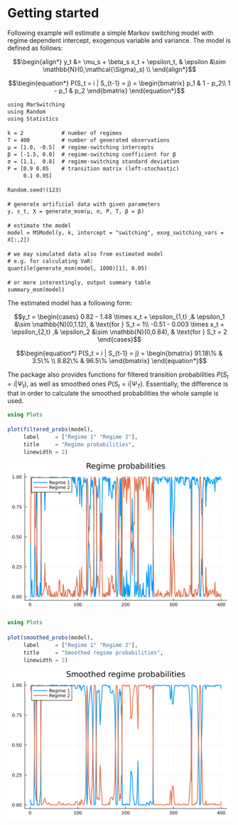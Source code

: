 # Getting started

Following example will estimate a simple Markov switching model with regime dependent intercept, exogenous variable and variance. The model is defined as follows:

```math
\begin{align*}
    y_t &= \mu_s + \beta_s x_t + \epsilon_t, & \epsilon &\sim \mathbb{N}(0,\mathcal{\Sigma}_s) \\
\end{align*}
```
```math
\begin{equation*}
    P(S_t = i | S_{t-1} = j) = \begin{bmatrix}
        p_1 & 1 - p_2\\
        1 - p_1 & p_2
        \end{bmatrix}
\end{equation*}
```

```@example
using MarSwitching
using Random
using Statistics

k = 2            # number of regimes
T = 400          # number of generated observations
μ = [1.0, -0.5]  # regime-switching intercepts
β = [-1.5, 0.0]  # regime-switching coefficient for β
σ = [1.1,  0.8]  # regime-switching standard deviation
P = [0.9 0.05    # transition matrix (left-stochastic)
     0.1 0.95]

Random.seed!(123)

# generate artificial data with given parameters
y, s_t, X = generate_msm(μ, σ, P, T, β = β) 

# estimate the model
model = MSModel(y, k, intercept = "switching", exog_switching_vars = X[:,2])

# we may simulated data also from estimated model
# e.g. for calculating VaR:
quantile(generate_msm(model, 1000)[1], 0.05)

# or more interestingly, output summary table
summary_msm(model)
```

The estimated model has a following form:

```math
y_t = 
\begin{cases}
    0.82 - 1.48 \times x_t + \epsilon_{1,t} ,& \epsilon_1 &\sim \mathbb{N}(0,1.12), & \text{for } S_t = 1\\
    -0.51 - 0.003 \times x_t + \epsilon_{2,t} ,& \epsilon_2 &\sim \mathbb{N}(0,0.84), & \text{for } S_t = 2
\end{cases}
```

```math
\begin{equation*}
    P(S_t = i | S_{t-1} = j) = \begin{bmatrix}
        91.18\% & 3.5\% \\
        8.82\% & 96.5\%
        \end{bmatrix}
\end{equation*}
```

The package also provides functions for filtered transition probabilities $P(S_t = i | \Psi_t)$, as well as smoothed ones $P(S_t = i | \Psi_T)$. Essentially, the difference is that in order to calculate the smoothed probabilities the whole sample is used.

```julia
using Plots

plot(filtered_probs(model),
     label     = ["Regime 1" "Regime 2"],
     title     = "Regime probabilities", 
     linewidth = 2)
```     
![Plot](my_assets/filtered_probs.svg)

```julia
using Plots

plot(smoothed_probs(model),
     label     = ["Regime 1" "Regime 2"],
     title     = "Smoothed regime probabilities", 
     linewidth = 2)
```     
![Plot](my_assets/smoothed_probs.svg)
